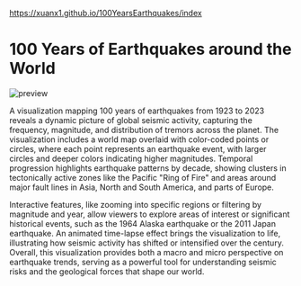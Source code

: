 https://xuanx1.github.io/100YearsEarthquakes/index

# 100 Years of Earthquakes around the World
![preview](https://github.com/user-attachments/assets/6ae3bd85-f44c-49a7-81d8-0727575b43d1)

A visualization mapping 100 years of earthquakes from 1923 to 2023 reveals a dynamic picture of global seismic activity, capturing the frequency, magnitude, and distribution of tremors across the planet. The visualization includes a world map overlaid with color-coded points or circles, where each point represents an earthquake event, with larger circles and deeper colors indicating higher magnitudes. Temporal progression highlights earthquake patterns by decade, showing clusters in tectonically active zones like the Pacific "Ring of Fire" and areas around major fault lines in Asia, North and South America, and parts of Europe.

Interactive features, like zooming into specific regions or filtering by magnitude and year, allow viewers to explore areas of interest or significant historical events, such as the 1964 Alaska earthquake or the 2011 Japan earthquake. An animated time-lapse effect brings the visualization to life, illustrating how seismic activity has shifted or intensified over the century. Overall, this visualization provides both a macro and micro perspective on earthquake trends, serving as a powerful tool for understanding seismic risks and the geological forces that shape our world.
